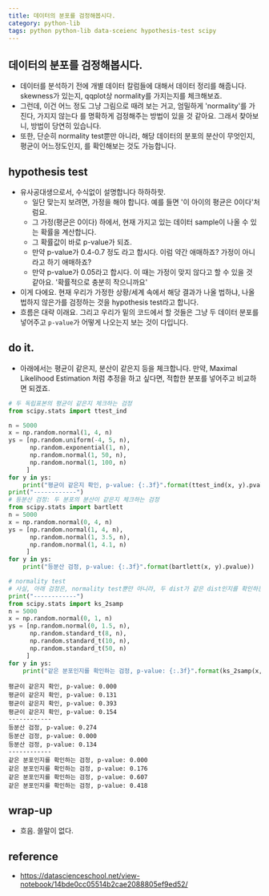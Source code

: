 ```yaml
---
title: 데이터의 분포를 검정해봅시다. 
category: python-lib
tags: python python-lib data-sceienc hypothesis-test scipy 
---
```


## 데이터의 분포를 검정해봅시다. 

- 데이터를 분석하기 전에 개별 데이터 칼럼들에 대해서 데이터 정리를 해줍니다. skewness가 있는지, qqplot상 normality를 가지는지를 체크해보죠. 
- 그런데, 이건 어느 정도 그냥 그림으로 때려 보는 거고, 엄밀하게 'normality'를 가진다, 가지지 않는다 를 명확하게 검정해주는 방법이 있을 것 같아요. 그래서 찾아보니, 방법이 당연히 있습니다. 
- 또한, 단순히 normality test뿐만 아니라, 해당 데이터의 분포의 분산이 무엇인지, 평균이 어느정도인지, 를 확인해보는 것도 가능합니다. 

## hypothesis test

- 유사공대생으로서, 수식없이 설명합니다 하하하핫. 
    - 일단 맞는지 보려면, 가정을 해야 합니다. 예를 들면 '이 아이의 평균은 0이다'처럼요. 
    - 그 가정(평균은 0이다) 하에서, 현재 가지고 있는 데이터 sample이 나올 수 있는 확률을 계산합니다. 
    - 그 확률값이 바로 p-value가 되죠. 
    - 만약 p-value가 0.4-0.7 정도 라고 합시다. 이럼 약간 애매하죠? 가정이 아니라고 하기 애매하죠? 
    - 만약 p-value가 0.05라고 합시다. 이 때는 가정이 맞지 않다고 할 수 있을 것 같아요. '확률적으로 충분히 작으니까요'
- 이게 다에요. 현재 우리가 가정한 상황/세계 속에서 해당 결과가 나올 법하냐, 나올법하지 않은가를 검정하는 것을 hypothesis test라고 합니다. 
- 흐름은 대략 이래요. 그리고 우리가 밑의 코드에서 할 것들은 그냥 두 데이터 분포를 넣어주고 `p-value`가 어떻게 나오는지 보는 것이 다입니다. 

## do it.

- 아래에서는 평균이 같은지, 분산이 같은지 등을 체크합니다. 만약, Maximal Likelihood Estimation 처럼 추정을 하고 싶다면, 적합한 분포를 넣어주고 비교하면 되겠죠. 

```python
# 두 독립표본의 평균이 같은지 체크하는 검정 
from scipy.stats import ttest_ind

n = 5000
x = np.random.normal(1, 4, n)
ys = [np.random.uniform(-4, 5, n), 
      np.random.exponential(1, n), 
      np.random.normal(1, 50, n),
      np.random.normal(1, 100, n)
     ]
for y in ys:
    print("평균이 같은지 확인, p-value: {:.3f}".format(ttest_ind(x, y).pvalue))
print("------------")
# 등분산 검정: 두 분포의 분산이 같은지 체크하는 검정 
from scipy.stats import bartlett
n = 5000
x = np.random.normal(0, 4, n)
ys = [np.random.normal(1, 4, n), 
      np.random.normal(1, 3.5, n), 
      np.random.normal(1, 4.1, n)
     ]
for y in ys:
    print("등분산 검정, p-value: {:.3f}".format(bartlett(x, y).pvalue))

# normality test 
# 사실, 아래 검정은, normality test뿐만 아니라, 두 dist가 같은 dist인지를 확인하는 검정방법이다. 
print("------------")
from scipy.stats import ks_2samp
n = 5000
x = np.random.normal(0, 1, n)
ys = [np.random.normal(0, 1.5, n), 
      np.random.standard_t(8, n),
      np.random.standard_t(10, n),
      np.random.standard_t(50, n)
     ]
for y in ys:
    print("같은 분포인지를 확인하는 검정, p-value: {:.3f}".format(ks_2samp(x, y).pvalue))
```

```
평균이 같은지 확인, p-value: 0.000
평균이 같은지 확인, p-value: 0.131
평균이 같은지 확인, p-value: 0.393
평균이 같은지 확인, p-value: 0.154
------------
등분산 검정, p-value: 0.274
등분산 검정, p-value: 0.000
등분산 검정, p-value: 0.134
------------
같은 분포인지를 확인하는 검정, p-value: 0.000
같은 분포인지를 확인하는 검정, p-value: 0.176
같은 분포인지를 확인하는 검정, p-value: 0.607
같은 분포인지를 확인하는 검정, p-value: 0.418
```

## wrap-up

- 흐음. 쓸말이 없다. 

## reference 

- <https://datascienceschool.net/view-notebook/14bde0cc05514b2cae2088805ef9ed52/>